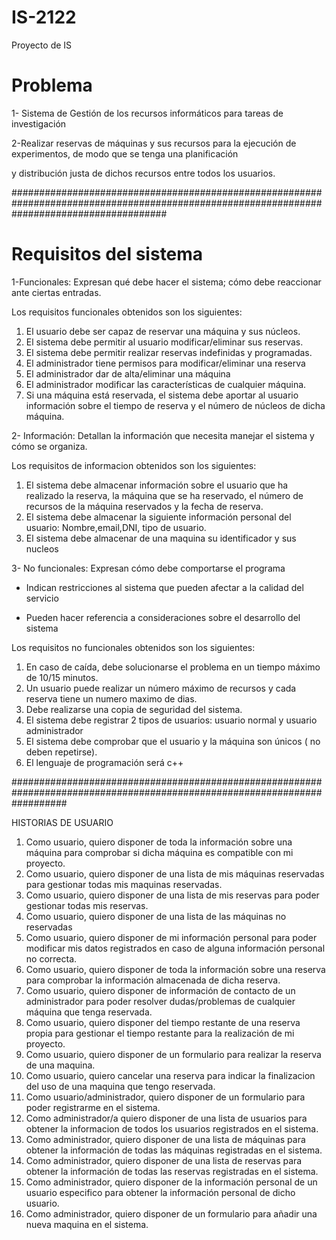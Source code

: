 # IS-2122
Proyecto de IS

# Problema

1- Sistema de Gestión de los recursos informáticos para tareas de investigación

2-Realizar reservas de máquinas y sus recursos para la ejecución de experimentos, de modo que se tenga una planificación

y distribución justa de dichos recursos entre todos los usuarios.

############################################################################################################################################
# Requisitos del sistema

1-Funcionales:  Expresan qué debe hacer el sistema; cómo debe reaccionar ante ciertas entradas.

Los requisitos funcionales obtenidos son los siguientes:

1)  El usuario debe ser capaz de reservar una máquina y sus núcleos.
2)  El sistema debe permitir al usuario modificar/eliminar sus reservas.
3)  El sistema debe permitir realizar reservas indefinidas y programadas.
4)  El administrador tiene permisos para modificar/eliminar una reserva
5)  El administrador dar de alta/eliminar una máquina 
7)  El administrador modificar las características de cualquier máquina.
8)  Si una máquina está reservada, el sistema debe aportar al usuario información sobre el tiempo de reserva y el número de núcleos de dicha máquina.

2- Información: Detallan la información que necesita manejar el sistema y cómo se organiza.

Los requisitos de informacion obtenidos son los siguientes:

1) El sistema debe almacenar información sobre el usuario que ha realizado la reserva, la máquina que se ha reservado, el número de recursos de la máquina reservados y la fecha de reserva.
2)  El sistema debe almacenar la siguiente información personal del usuario: Nombre,email,DNI, tipo de usuario.
3)  El sistema debe almacenar de una maquina su identificador y sus nucleos

3- No funcionales: Expresan cómo debe comportarse el programa

+ Indican restricciones al sistema que pueden afectar a la calidad del servicio

+  Pueden hacer referencia a consideraciones sobre el desarrollo del sistema

Los requisitos no funcionales obtenidos son los siguientes:

1)  En caso de caída, debe solucionarse el problema en un tiempo máximo de 10/15 minutos.
2)  Un usuario puede realizar un número máximo de recursos y cada reserva tiene un numero maximo de dias.
3)  Debe realizarse una copia de seguridad del sistema.
4)  El sistema debe registrar 2 tipos de usuarios: usuario normal y usuario administrador
5)  El sistema debe comprobar que el usuario y la máquina son únicos ( no deben repetirse).
6)  El lenguaje de programación será c++

##########################################################################################################################

HISTORIAS DE USUARIO

1) Como usuario, quiero disponer de toda la información sobre una máquina para comprobar si dicha máquina es compatible con mi proyecto.
2) Como usuario, quiero disponer de una lista de mis máquinas reservadas para gestionar todas mis maquinas reservadas.
3) Como usuario, quiero disponer de una lista de mis reservas para poder gestionar todas mis reservas.
4) Como usuario, quiero disponer de una lista de las máquinas no reservadas
5) Como usuario, quiero disponer de mi información personal para poder modificar mis datos registrados en caso de alguna información personal no correcta.
6) Como usuario, quiero disponer de toda la información sobre una reserva para comprobar la información almacenada de dicha reserva.
7) Como usuario, quiero disponer de información de contacto de un administrador para poder resolver dudas/problemas de cualquier máquina que tenga reservada.
8) Como usuario, quiero disponer del tiempo restante de una reserva propia para gestionar el tiempo restante para la realización de mi proyecto.
9) Como usuario, quiero disponer de un formulario para realizar la reserva de una maquina.
10) Como usuario, quiero cancelar una reserva para indicar la finalizacion del uso de una maquina que tengo reservada.
11) Como usuario/administrador, quiero disponer de un formulario para poder registrarme en el sistema. 
12)  Como administrador/a quiero disponer de una lista de usuarios para obtener la informacion de todos los usuarios registrados en el sistema.
13)  Como administrador, quiero disponer de una lista de máquinas para obtener la información de todas las máquinas registradas en el sistema.
14)  Como administrador, quiero disponer de una lista de reservas para obtener la información de todas las reservas registradas en el sistema.
15) Como administrador, quiero disponer de la información personal de un usuario especifico para obtener la información personal de dicho usuario.
16) Como administrador, quiero disponer de un formulario para añadir una nueva maquina en el sistema.

